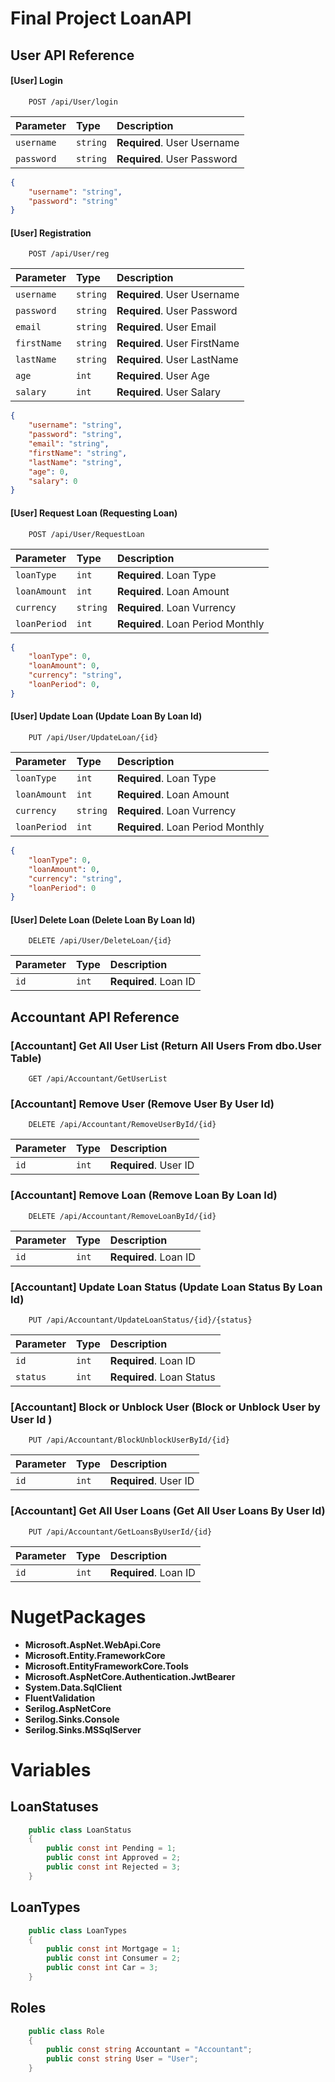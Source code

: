 
# Final Project LoanAPI
## User API Reference

#### [User] Login

```http
    POST /api/User/login
```

| Parameter | Type     | Description                |
| :-------- | :------- | :------------------------- |
| `username` | `string` | **Required**. User Username |
| `password` | `string` | **Required**. User Password |

```json
{
    "username": "string",
    "password": "string"
}
```

#### [User] Registration

```http
    POST /api/User/reg
```

| Parameter | Type     | Description                       |
| :-------- | :------- | :-------------------------------- |
| `username` | `string` | **Required**. User Username |
| `password` | `string` | **Required**. User Password |
| `email`    | `string` | **Required**. User Email |
| `firstName`| `string` | **Required**. User FirstName |
| `lastName` | `string` | **Required**. User LastName |
| `age`      | `int` | **Required**. User Age |
| `salary`   | `int` | **Required**. User Salary |

```json
{
    "username": "string",
    "password": "string",
    "email": "string",
    "firstName": "string",
    "lastName": "string",
    "age": 0,
    "salary": 0
}
```
#### [User] Request Loan (Requesting Loan)

```http
    POST /api​/User​/RequestLoan
```
| Parameter | Type     | Description                       |
| :-------- | :------- | :-------------------------------- |
| `loanType` | `int` | **Required**. Loan Type |
| `loanAmount` | `int` | **Required**. Loan Amount |
| `currency`    | `string` | **Required**. Loan Vurrency |
| `loanPeriod` | `int` | **Required**. Loan Period Monthly |

```json
{
    "loanType": 0,
    "loanAmount": 0,
    "currency": "string",
    "loanPeriod": 0,
}
```
#### [User] Update Loan (Update Loan By Loan Id)

```http
    PUT /api/User/UpdateLoan/{id} 
```
| Parameter | Type     | Description                       |
| :-------- | :------- | :-------------------------------- |
| `loanType` | `int` | **Required**. Loan Type |
| `loanAmount` | `int` | **Required**. Loan Amount |
| `currency`    | `string` | **Required**. Loan Vurrency |
| `loanPeriod` | `int` | **Required**. Loan Period Monthly |

```json
{
    "loanType": 0,
    "loanAmount": 0,
    "currency": "string",
    "loanPeriod": 0
}
```

#### [User] Delete Loan (Delete Loan By Loan Id)

```http
    DELETE /api​/User​/DeleteLoan​/{id}
```
| Parameter | Type     | Description                       |
| :-------- | :------- | :-------------------------------- |
| `id` | `int` | **Required**. Loan ID |



## Accountant API Reference

### [Accountant] Get All User List (Return All Users From dbo.User Table)

```http
    GET /api​/Accountant​/GetUserList
```
### [Accountant] Remove User (Remove User By User Id)

```http
    DELETE /api/Accountant/RemoveUserById/{id}
```
| Parameter | Type     | Description                       |
| :-------- | :------- | :-------------------------------- |
| `id` | `int` | **Required**. User ID |

### [Accountant] Remove Loan (Remove Loan By Loan Id)

```http
    DELETE /api/Accountant/RemoveLoanById/{id}
```
| Parameter | Type     | Description                       |
| :-------- | :------- | :-------------------------------- |
| `id` | `int` | **Required**. Loan ID |

### [Accountant] Update Loan Status (Update Loan Status By Loan Id)

```http
    PUT /api/Accountant/UpdateLoanStatus/{id}/{status}
```
| Parameter | Type     | Description                       |
| :-------- | :------- | :-------------------------------- |
| `id` | `int` | **Required**. Loan ID |
| `status` | `int` | **Required**. Loan Status|

### [Accountant] Block or Unblock User (Block or Unblock User by User Id )

```http
    PUT /api​/Accountant​/BlockUnblockUserById​/{id}
```
| Parameter | Type     | Description                       |
| :-------- | :------- | :-------------------------------- |
| `id` | `int` | **Required**. User ID |

### [Accountant] Get All User Loans (Get All User Loans By User Id)

```http
    PUT /api/Accountant/GetLoansByUserId/{id}
```
| Parameter | Type     | Description                       |
| :-------- | :------- | :-------------------------------- |
| `id` | `int` | **Required**. Loan ID |


# NugetPackages

* **Microsoft.AspNet.WebApi.Core**
* **Microsoft.Entity.FrameworkCore**
* **Microsoft.EntityFrameworkCore.Tools**
* **Microsoft.AspNetCore.Authentication.JwtBearer**
* **System.Data.SqlClient**
* **FluentValidation**
* **Serilog.AspNetCore**
* **Serilog.Sinks.Console**
* **Serilog.Sinks.MSSqlServer**

# Variables

## LoanStatuses
```c#
    public class LoanStatus
    {
        public const int Pending = 1;
        public const int Approved = 2;
        public const int Rejected = 3;
    }
```
## LoanTypes
```c#
    public class LoanTypes
    {
        public const int Mortgage = 1;
        public const int Consumer = 2;
        public const int Car = 3;
    }
```
## Roles
```c#
    public class Role
    {
        public const string Accountant = "Accountant";
        public const string User = "User";
    }
```